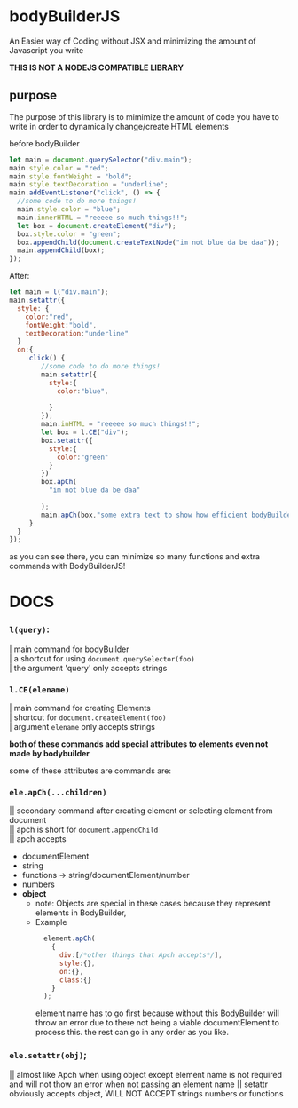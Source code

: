 # bodyBuilderJS
An Easier way of Coding without JSX and minimizing the amount of Javascript you write

**THIS IS NOT A NODEJS COMPATIBLE LIBRARY**
## purpose
The purpose of this library is to mimimize the amount of code you have to write in order to dynamically change/create HTML elements

before bodyBuilder
```javascript
let main = document.querySelector("div.main");
main.style.color = "red";
main.style.fontWeight = "bold";
main.style.textDecoration = "underline";
main.addEventListener("click", () => {
  //some code to do more things!
  main.style.color = "blue";
  main.innerHTML = "reeeee so much things!!";
  let box = document.createElement("div");
  box.style.color = "green";
  box.appendChild(document.createTextNode("im not blue da be daa"));
  main.appendChild(box);
});
```
After:
```javascript
let main = l("div.main");
main.setattr({
  style: {
    color:"red",
    fontWeight:"bold",
    textDecoration:"underline"
  }
  on:{
     click() {
        //some code to do more things!
        main.setattr({
          style:{
            color:"blue",
            
          }
        });
        main.inHTML = "reeeee so much things!!";
        let box = l.CE("div");
        box.setattr({
          style:{
            color:"green"
          }
        })
        box.apCh(
          "im not blue da be daa"
          
        );
        main.apCh(box,"some extra text to show how efficient bodyBuilderJS is!");
     }
  }
});
```
as you can see there, you can minimize so many functions and extra commands with BodyBuilderJS!





# DOCS

### `l(query)`:
 | main command for bodyBuilder<br>
 | a shortcut for using `document.querySelector(foo)`<br>
 | the argument 'query' only accepts strings<br>
### `l.CE(elename)`
 | main command for creating Elements<br>
 | shortcut for `document.createElement(foo)`<br>
 | argument `elename` only accepts strings<br>

**both of these commands add special attributes to elements even not made by bodybuilder**

some of these attributes are commands are:

### `ele.apCh(...children)`
 || secondary command after creating element or selecting element from document<br>
 || apch is short for `document.appendChild`<br>
 || apch accepts <br>
* documentElement
* string
* functions -> string/documentElement/number
* numbers
* **object**
  * note: Objects are special in these cases because they represent elements in BodyBuilder,
  * Example
    ```javascript
      element.apCh(
        {
          div:[/*other things that Apch accepts*/],
          style:{},
          on:{},
          class:{}
        }
      );
    ```
    element name has to go first because without this BodyBuilder will throw an error due to there not being a viable documentElement to process this. the rest can go in any order as you like.
### `ele.setattr(obj)`;
   || almost like Apch when using object except element name is not required and will not thow an error when not passing an element name 
   || setattr obviously accepts object, WILL NOT ACCEPT strings numbers or functions
